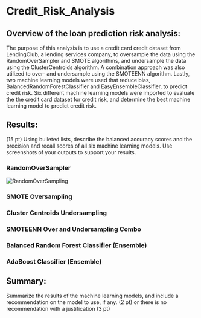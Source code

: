 # Credit_Risk_Analysis

## Overview of the loan prediction risk analysis:

The purpose of this analysis is to use a credit card credit dataset from LendingClub, a lending services company, to oversample the data using the RandomOverSampler and SMOTE algorithms, and undersample the data using the ClusterCentroids algorithm. A combination approach was also utilized to over- and undersample using the SMOTEENN algorithm. Lastly, two machine learning models were used that reduce bias, BalancedRandomForestClassifier and EasyEnsembleClassifier, to predict credit risk. Six different machine learning models were imported to evaluate the the credit card dataset for credit risk, and determine the best machine learning model to predict credit risk.

## Results:

(15 pt)
Using bulleted lists, describe the balanced accuracy scores and the precision and recall scores of all six machine learning models. Use screenshots of your outputs to support your results.
### RandomOverSampler
![RandomOverSampling](https://user-images.githubusercontent.com/69759624/104092929-d2a5b780-524c-11eb-8d80-9d60e8e0707b.PNG)

### SMOTE Oversampling


### Cluster Centroids Undersampling


### SMOTEENN Over and Undersampling Combo


### Balanced Random Forest Classifier (Ensemble)


### AdaBoost Classifier (Ensemble)


## Summary:

Summarize the results of the machine learning models, and include a recommendation on the model to use, if any. (2 pt)
or there is no recommendation with a justification (3 pt)
